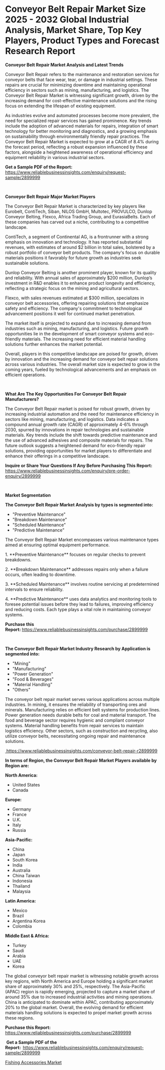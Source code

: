 <p><h1>Conveyor Belt Repair Market Size 2025 - 2032 Global Industrial Analysis, Market Share, Top Key Players, Product Types and Forecast Research Report</h1></p><p><strong>Conveyor Belt Repair Market Analysis and Latest Trends</strong></p>
<p><p>Conveyor Belt Repair refers to the maintenance and restoration services for conveyor belts that face wear, tear, or damage in industrial settings. These repairs are crucial for minimizing downtime and maintaining operational efficiency in sectors such as mining, manufacturing, and logistics. The Conveyor Belt Repair Market is witnessing significant growth, driven by the increasing demand for cost-effective maintenance solutions and the rising focus on extending the lifespan of existing equipment. </p><p>As industries evolve and automated processes become more prevalent, the need for specialized repair services has gained prominence. Key trends include the adoption of advanced materials for repairs, integration of smart technology for better monitoring and diagnostics, and a growing emphasis on sustainability through environmentally friendly repair practices. The Conveyor Belt Repair Market is expected to grow at a CAGR of 8.4% during the forecast period, reflecting a robust expansion influenced by these factors, alongside a heightened awareness of operational efficiency and equipment reliability in various industrial sectors.</p></p>
<p><strong>Get a Sample PDF of the Report:&nbsp;</strong> <a href="https://www.reliablebusinessinsights.com/enquiry/request-sample/2899999?utm_campaign=2208&utm_medium=2&utm_source=Github&utm_content=ia&utm_term=16032025&utm_id=conveyor-belt-repair">https://www.reliablebusinessinsights.com/enquiry/request-sample/2899999</a></p>
<p>&nbsp;</p>
<p><strong>Conveyor Belt Repair Major Market Players</strong></p>
<p><p>The Conveyor Belt Repair Market is characterized by key players like Eurobelt, ContiTech, Siban, NILOS GmbH, Multotec, PROVULCO, Dunlop Conveyor Belting, Flexco, Africa Trading Group, and EurasiaBelts. Each of these companies has carved out a niche, contributing to a competitive landscape.</p><p>ContiTech, a segment of Continental AG, is a frontrunner with a strong emphasis on innovation and technology. It has reported substantial revenues, with estimates of around $2 billion in total sales, bolstered by a robust portfolio of conveyor belt products. The company's focus on durable materials positions it favorably for future growth as industries seek sustainable solutions.</p><p>Dunlop Conveyor Belting is another prominent player, known for its quality and reliability. With annual sales of approximately $200 million, Dunlop’s investment in R&D enables it to enhance product longevity and efficiency, reflecting a strategic focus on the mining and agricultural sectors.</p><p>Flexco, with sales revenues estimated at $300 million, specializes in conveyor belt accessories, offering repairing solutions that emphasize safety and efficiency. The company's commitment to technological advancement positions it well for continued market penetration.</p><p>The market itself is projected to expand due to increasing demand from industries such as mining, manufacturing, and logistics. Future growth opportunities lie in the development of smart conveyor systems and eco-friendly materials. The increasing need for efficient material handling solutions further enhances the market potential.</p><p>Overall, players in this competitive landscape are poised for growth, driven by innovation and the increasing demand for conveyor belt repair solutions across various industries. The overall market size is expected to grow in the coming years, fueled by technological advancements and an emphasis on efficient operations.</p></p>
<p>&nbsp;</p>
<p><strong>What Are The Key Opportunities For Conveyor Belt Repair Manufacturers?</strong></p>
<p><p>The Conveyor Belt Repair market is poised for robust growth, driven by increasing industrial automation and the need for maintenance efficiency in sectors like mining, manufacturing, and logistics. Data indicates a compound annual growth rate (CAGR) of approximately 4-6% through 2030, spurred by innovations in repair technologies and sustainable materials. Key trends include the shift towards predictive maintenance and the use of advanced adhesives and composite materials for repairs. The future outlook suggests a heightened demand for eco-friendly repair solutions, providing opportunities for market players to differentiate and enhance their offerings in a competitive landscape.</p></p>
<p><strong>Inquire or Share Your Questions If Any Before Purchasing This Report:</strong> <a href="https://www.reliablebusinessinsights.com/enquiry/pre-order-enquiry/2899999?utm_campaign=2208&utm_medium=2&utm_source=Github&utm_content=ia&utm_term=16032025&utm_id=conveyor-belt-repair">https://www.reliablebusinessinsights.com/enquiry/pre-order-enquiry/2899999</a></p>
<p>&nbsp;</p>
<p><strong>Market Segmentation</strong></p>
<p><strong>The Conveyor Belt Repair Market Analysis by types is segmented into:</strong></p>
<p><ul><li>"Preventive Maintenance"</li><li>"Breakdown Maintenance"</li><li>"Scheduled Maintenance"</li><li>"Predictive Maintenance"</li></ul></p>
<p><p>The Conveyor Belt Repair Market encompasses various maintenance types aimed at ensuring optimal equipment performance. </p><p>1. **Preventive Maintenance** focuses on regular checks to prevent breakdowns.</p><p>2. **Breakdown Maintenance** addresses repairs only when a failure occurs, often leading to downtime.</p><p>3. **Scheduled Maintenance** involves routine servicing at predetermined intervals to ensure reliability.</p><p>4. **Predictive Maintenance** uses data analytics and monitoring tools to foresee potential issues before they lead to failures, improving efficiency and reducing costs. Each type plays a vital role in maintaining conveyor systems.</p></p>
<p><strong>Purchase this Report:&nbsp;</strong><a href="https://www.reliablebusinessinsights.com/purchase/2899999?utm_campaign=2208&utm_medium=2&utm_source=Github&utm_content=ia&utm_term=16032025&utm_id=conveyor-belt-repair">https://www.reliablebusinessinsights.com/purchase/2899999</a></p>
<p>&nbsp;</p>
<p><strong>The Conveyor Belt Repair Market Industry Research by Application is segmented into:</strong></p>
<p><ul><li>"Mining"</li><li>"Manufacturing"</li><li>"Power Generation"</li><li>"Food & Beverages"</li><li>"Material Handling"</li><li>"Others"</li></ul></p>
<p><p>The conveyor belt repair market serves various applications across multiple industries. In mining, it ensures the reliability of transporting ores and minerals. Manufacturing relies on efficient belt systems for production lines. Power generation needs durable belts for coal and material transport. The food and beverage sector requires hygienic and compliant conveyor systems. Material handling benefits from repair services to maintain logistics efficiency. Other sectors, such as construction and recycling, also utilize conveyor belts, necessitating ongoing repair and maintenance solutions.</p></p>
<p><a href="https://www.reliablebusinessinsights.com/conveyor-belt-repair-r2899999?utm_campaign=2208&utm_medium=2&utm_source=Github&utm_content=ia&utm_term=16032025&utm_id=conveyor-belt-repair">&nbsp;https://www.reliablebusinessinsights.com/conveyor-belt-repair-r2899999</a></p>
<p><strong>In terms of Region, the Conveyor Belt Repair Market Players available by Region are:</strong></p>
<p>
    <p> <strong> North America: </strong>
        <ul>
            <li>United States</li>
            <li>Canada</li>
        </ul>
        </p> 
    <p> <strong> Europe: </strong>
        <ul>
            <li>Germany</li>
            <li>France</li>
            <li>U.K.</li>
            <li>Italy</li>
            <li>Russia</li>
        </ul>
        </p> 
    <p> <strong> Asia-Pacific: </strong>
        <ul>
            <li>China</li>
            <li>Japan</li>
            <li>South Korea</li>
            <li>India</li>
            <li>Australia</li>
            <li>China Taiwan</li>
            <li>Indonesia</li>
            <li>Thailand</li>
            <li>Malaysia</li>
        </ul>
        </p> 
    <p> <strong> Latin America: </strong>
        <ul>
            <li>Mexico</li>
            <li>Brazil</li>
            <li>Argentina Korea</li>
            <li>Colombia</li>
        </ul>
        </p> 
    <p> <strong> Middle East & Africa: </strong>
        <ul>
            <li>Turkey</li>
            <li>Saudi</li>
            <li>Arabia</li>
            <li>UAE</li>
            <li>Korea</li>
        </ul>
    </p>
    </p>
<p><p>The global conveyor belt repair market is witnessing notable growth across key regions, with North America and Europe holding a significant market share of approximately 30% and 25%, respectively. The Asia-Pacific (APAC) region is rapidly emerging, projected to capture a market share of around 35% due to increased industrial activities and mining operations. China is anticipated to dominate within APAC, contributing approximately 20% to the global market. Overall, the evolving demand for efficient materials handling solutions is expected to propel market growth across these regions.</p></p>
<p><strong>Purchase this Report: </strong><a href="https://www.reliablebusinessinsights.com/purchase/2899999?utm_campaign=2208&utm_medium=2&utm_source=Github&utm_content=ia&utm_term=16032025&utm_id=conveyor-belt-repair">https://www.reliablebusinessinsights.com/purchase/2899999</a></p>
<p>&nbsp;<strong>Get a Sample PDF of the Report:&nbsp;&nbsp;</strong><a href="https://www.reliablebusinessinsights.com/enquiry/request-sample/2899999?utm_campaign=2208&utm_medium=2&utm_source=Github&utm_content=ia&utm_term=16032025&utm_id=conveyor-belt-repair">https://www.reliablebusinessinsights.com/enquiry/request-sample/2899999</a></p>
<p><strong></strong></p>
<p><p><a href="https://github.com/DixieGrimes/Market-Research-Report-List-1/blob/main/fishing-accessories-market.md?utm_campaign=2208&utm_medium=2&utm_source=Github&utm_content=ia&utm_term=16032025&utm_id=conveyor-belt-repair">Fishing Accessories Market</a></p></p>